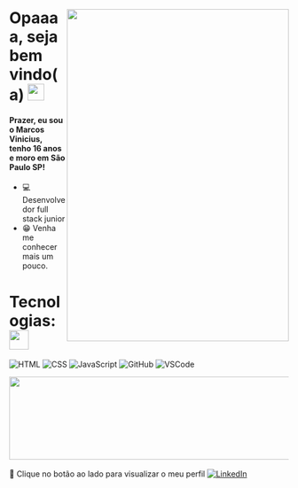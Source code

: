 <img style="margin-top: 40px;" align="right" width="400px" height="600px" src="https://i.pinimg.com/originals/35/98/8b/35988bf09ce2be958e36f4bc8f4575d1.gif">

# Opaaaa, seja bem vindo(a) <img src="https://camo.githubusercontent.com/9ff917a34baf78e3fdbaf8370cf42e756041270610f0466dc9af2c0d9184db7a/68747470733a2f2f6d656469612e67697068792e636f6d2f6d656469612f66396a514c614b4a4a6c36644c30416d6d5a2f67697068792e676966" width="30px">

#### Prazer, eu sou o Marcos Vinicius, tenho 16 anos e moro em São Paulo SP!  

- 💻 Desenvolvedor full stack junior
- 😁 Venha me conhecer mais um pouco.

# Tecnologias: <img src="https://camo.githubusercontent.com/4657f5b18f9359e8eea422d92b512a9bcdda21ed17727b7a935bdff6137b2270/68747470733a2f2f6d656469612e67697068792e636f6d2f6d656469612f66765432757a6b7a7353576d6d6b766c35672f67697068792e676966" width="35px">

![HTML](https://camo.githubusercontent.com/0c3a16a22ae058cfe38a06dc9ea16404cf006409262f547c9ccfa3ec8b30f71e/68747470733a2f2f696d672e736869656c64732e696f2f62616467652f2d48544d4c352d4533344632363f7374796c653d666c61742d737175617265266c6f676f3d68746d6c35266c6f676f436f6c6f723d7768697465)
![CSS](https://camo.githubusercontent.com/2435c2a64789b8a71c701a1a593b4a6e6869789bfb0626e515dc2a6b6dffa6c5/68747470733a2f2f696d672e736869656c64732e696f2f62616467652f2d435353332d3135373242363f7374796c653d666c61742d737175617265266c6f676f3d63737333)
![JavaScript](https://camo.githubusercontent.com/cf1a0ef083a2372d7f66b4691d5d25bfd8c098f42871e8da90edb1f32ed187c4/68747470733a2f2f696d672e736869656c64732e696f2f62616467652f2d4a6176615363726970742d626c61636b3f7374796c653d666c61742d737175617265266c6f676f3d6a617661736372697074)
![GitHub](https://camo.githubusercontent.com/85dc47a56a4e73ae7b6e64b3b4416785497e74219ae179ae8faaaca10d5a78d9/68747470733a2f2f696d672e736869656c64732e696f2f62616467652f2d4769744875622d3138313731373f7374796c653d666c61742d737175617265266c6f676f3d676974687562)
![VSCode](https://camo.githubusercontent.com/639d2f4c43a01e8f0382589b9e2dae1d20161b6ec0bc9a40dcd99917f1b2286d/68747470733a2f2f696d672e736869656c64732e696f2f62616467652f2d5653436f64652d3030374143433f7374796c653d666c61742d737175617265266c6f676f3d76697375616c2d73747564696f2d636f6465266c6f676f436f6c6f723d7768697465)

<div align="left">
<img height="150em" width="1000px" src="https://github-readme-stats.vercel.app/api/top-langs/?username=viniciusvinny233&exclude_repo=KNN-Image-Classification&show_icons=true&hide_border=true&layout=compact&langs_count=8&theme=tokyonight"/>	
<br>	
<br>	
🔗 Clique no botão ao lado para visualizar o meu perfil <a href="https://www.linkedin.com/in/marcos-vinicius-240436144/"><img src="https://img.shields.io/badge/LinkedIn-%230077B5.svg?&style=flat-square&logo=linkedin&logoColor=white" alt="LinkedIn"> </a>



